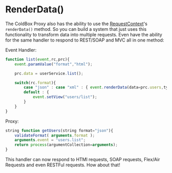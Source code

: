 # RenderData()

The ColdBox Proxy also has the ability to use the [RequestContext](http://wiki.coldbox.org/wiki/RequestContext.cfm)'s `renderData()` method. So you can build a system that just uses this functionality to transform data into multiple requests. Even have the ability for the same handler to respond to REST/SOAP and MVC all in one method:

Event Handler:

```js
function list(event,rc,prc){
	event.paramValue("format","html");

	prc.data = userService.list();

	switch(rc.format){
		case "json" : case "xml" : { event.renderData(data=prc.users,type=rc.format); }
		default : {
			event.setView("users/list");
		}
	}
}
```

Proxy: 

```js
string function getUsers(string format="json"){
	validateFormat( arguments.format );
	arguments.event = "users.list";
	return process(argumentCollection=arguments);
}
```
This handler can now respond to HTMl requests, SOAP requests, Flex/Air Requests and even RESTFul requests. How about that!

